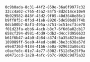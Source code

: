
                0c9b0ada-8c31-44f2-859e-36a6f9977c32
                32cc4a02-c765-45a2-84f5-8d2d14ce10e9
                9b929582-848f-43d2-9f05-40d3640e86c1
                b9ff8f5c-0fbd-41eb-8920-5de50bd87f4b
                0dcb00b7-8af3-495a-a751-bc51ecf3ce78
                f01d23fa-ebb6-4acb-b8c7-6f6d6a02cb17
                658cf294-d981-4bd9-bdb2-d4cc7d956633
                b61f6b47-a4a0-4b84-a374-5a35a823eabe
                189089ff-5ee0-44ed-be88-3be3c638a57d
                e9e8736d-9184-4166-ae0a-929633a86c41
                c0acfe8c-01e7-4e77-8002-f512d5e25f9a
                e0471ccd-1a28-4afc-9b7c-9926c9d75a32
                